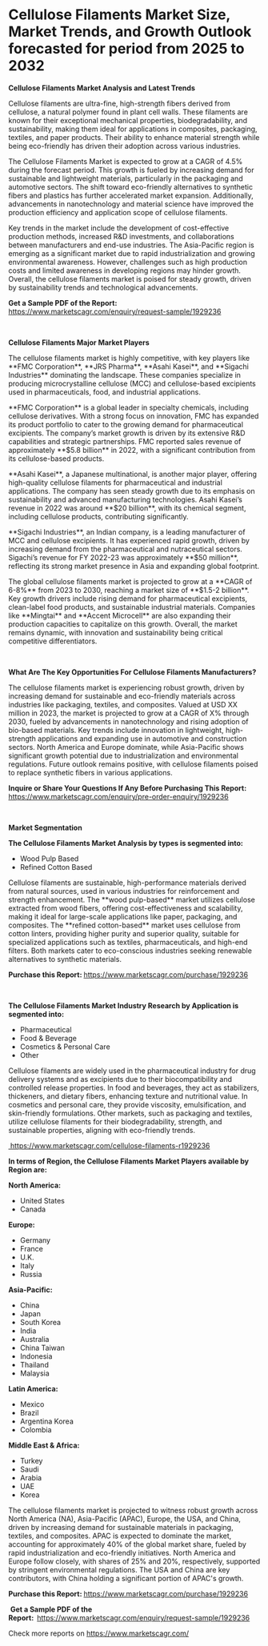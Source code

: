 <p><h1>Cellulose Filaments Market Size, Market Trends, and Growth Outlook forecasted for period from 2025 to 2032</h1></p><p><strong>Cellulose Filaments Market Analysis and Latest Trends</strong></p>
<p><p>Cellulose filaments are ultra-fine, high-strength fibers derived from cellulose, a natural polymer found in plant cell walls. These filaments are known for their exceptional mechanical properties, biodegradability, and sustainability, making them ideal for applications in composites, packaging, textiles, and paper products. Their ability to enhance material strength while being eco-friendly has driven their adoption across various industries.</p><p>The Cellulose Filaments Market is expected to grow at a CAGR of 4.5% during the forecast period. This growth is fueled by increasing demand for sustainable and lightweight materials, particularly in the packaging and automotive sectors. The shift toward eco-friendly alternatives to synthetic fibers and plastics has further accelerated market expansion. Additionally, advancements in nanotechnology and material science have improved the production efficiency and application scope of cellulose filaments.</p><p>Key trends in the market include the development of cost-effective production methods, increased R&D investments, and collaborations between manufacturers and end-use industries. The Asia-Pacific region is emerging as a significant market due to rapid industrialization and growing environmental awareness. However, challenges such as high production costs and limited awareness in developing regions may hinder growth. Overall, the cellulose filaments market is poised for steady growth, driven by sustainability trends and technological advancements.</p></p>
<p><strong>Get a Sample PDF of the Report:&nbsp;</strong> <a href="https://www.marketscagr.com/enquiry/request-sample/1929236?utm_campaign=1097&utm_medium=2&utm_source=Github&utm_content=ia&utm_term=25012025&utm_id=cellulose-filaments">https://www.marketscagr.com/enquiry/request-sample/1929236</a></p>
<p>&nbsp;</p>
<p><strong>Cellulose Filaments Major Market Players</strong></p>
<p><p>The cellulose filaments market is highly competitive, with key players like **FMC Corporation**, **JRS Pharma**, **Asahi Kasei**, and **Sigachi Industries** dominating the landscape. These companies specialize in producing microcrystalline cellulose (MCC) and cellulose-based excipients used in pharmaceuticals, food, and industrial applications.</p><p>**FMC Corporation** is a global leader in specialty chemicals, including cellulose derivatives. With a strong focus on innovation, FMC has expanded its product portfolio to cater to the growing demand for pharmaceutical excipients. The company’s market growth is driven by its extensive R&D capabilities and strategic partnerships. FMC reported sales revenue of approximately **$5.8 billion** in 2022, with a significant contribution from its cellulose-based products.</p><p>**Asahi Kasei**, a Japanese multinational, is another major player, offering high-quality cellulose filaments for pharmaceutical and industrial applications. The company has seen steady growth due to its emphasis on sustainability and advanced manufacturing technologies. Asahi Kasei’s revenue in 2022 was around **$20 billion**, with its chemical segment, including cellulose products, contributing significantly.</p><p>**Sigachi Industries**, an Indian company, is a leading manufacturer of MCC and cellulose excipients. It has experienced rapid growth, driven by increasing demand from the pharmaceutical and nutraceutical sectors. Sigachi’s revenue for FY 2022-23 was approximately **$50 million**, reflecting its strong market presence in Asia and expanding global footprint.</p><p>The global cellulose filaments market is projected to grow at a **CAGR of 6-8%** from 2023 to 2030, reaching a market size of **$1.5-2 billion**. Key growth drivers include rising demand for pharmaceutical excipients, clean-label food products, and sustainable industrial materials. Companies like **Mingtai** and **Accent Microcell** are also expanding their production capacities to capitalize on this growth. Overall, the market remains dynamic, with innovation and sustainability being critical competitive differentiators.</p></p>
<p>&nbsp;</p>
<p><strong>What Are The Key Opportunities For Cellulose Filaments Manufacturers?</strong></p>
<p><p>The cellulose filaments market is experiencing robust growth, driven by increasing demand for sustainable and eco-friendly materials across industries like packaging, textiles, and composites. Valued at USD XX million in 2023, the market is projected to grow at a CAGR of X% through 2030, fueled by advancements in nanotechnology and rising adoption of bio-based materials. Key trends include innovation in lightweight, high-strength applications and expanding use in automotive and construction sectors. North America and Europe dominate, while Asia-Pacific shows significant growth potential due to industrialization and environmental regulations. Future outlook remains positive, with cellulose filaments poised to replace synthetic fibers in various applications.</p></p>
<p><strong>Inquire or Share Your Questions If Any Before Purchasing This Report:</strong> <a href="https://www.marketscagr.com/enquiry/pre-order-enquiry/1929236?utm_campaign=1097&utm_medium=2&utm_source=Github&utm_content=ia&utm_term=25012025&utm_id=cellulose-filaments">https://www.marketscagr.com/enquiry/pre-order-enquiry/1929236</a></p>
<p>&nbsp;</p>
<p><strong>Market Segmentation</strong></p>
<p><strong>The Cellulose Filaments Market Analysis by types is segmented into:</strong></p>
<p><ul><li>Wood Pulp Based</li><li>Refined Cotton Based</li></ul></p>
<p><p>Cellulose filaments are sustainable, high-performance materials derived from natural sources, used in various industries for reinforcement and strength enhancement. The **wood pulp-based** market utilizes cellulose extracted from wood fibers, offering cost-effectiveness and scalability, making it ideal for large-scale applications like paper, packaging, and composites. The **refined cotton-based** market uses cellulose from cotton linters, providing higher purity and superior quality, suitable for specialized applications such as textiles, pharmaceuticals, and high-end filters. Both markets cater to eco-conscious industries seeking renewable alternatives to synthetic materials.</p></p>
<p><strong>Purchase this Report:&nbsp;</strong><a href="https://www.marketscagr.com/purchase/1929236?utm_campaign=1097&utm_medium=2&utm_source=Github&utm_content=ia&utm_term=25012025&utm_id=cellulose-filaments">https://www.marketscagr.com/purchase/1929236</a></p>
<p>&nbsp;</p>
<p><strong>The Cellulose Filaments Market Industry Research by Application is segmented into:</strong></p>
<p><ul><li>Pharmaceutical</li><li>Food & Beverage</li><li>Cosmetics & Personal Care</li><li>Other</li></ul></p>
<p><p>Cellulose filaments are widely used in the pharmaceutical industry for drug delivery systems and as excipients due to their biocompatibility and controlled release properties. In food and beverages, they act as stabilizers, thickeners, and dietary fibers, enhancing texture and nutritional value. In cosmetics and personal care, they provide viscosity, emulsification, and skin-friendly formulations. Other markets, such as packaging and textiles, utilize cellulose filaments for their biodegradability, strength, and sustainable properties, aligning with eco-friendly trends.</p></p>
<p><a href="https://www.marketscagr.com/cellulose-filaments-r1929236?utm_campaign=1097&utm_medium=2&utm_source=Github&utm_content=ia&utm_term=25012025&utm_id=cellulose-filaments">&nbsp;https://www.marketscagr.com/cellulose-filaments-r1929236</a></p>
<p><strong>In terms of Region, the Cellulose Filaments Market Players available by Region are:</strong></p>
<p>
    <p> <strong> North America: </strong>
        <ul>
            <li>United States</li>
            <li>Canada</li>
        </ul>
        </p> 
    <p> <strong> Europe: </strong>
        <ul>
            <li>Germany</li>
            <li>France</li>
            <li>U.K.</li>
            <li>Italy</li>
            <li>Russia</li>
        </ul>
        </p> 
    <p> <strong> Asia-Pacific: </strong>
        <ul>
            <li>China</li>
            <li>Japan</li>
            <li>South Korea</li>
            <li>India</li>
            <li>Australia</li>
            <li>China Taiwan</li>
            <li>Indonesia</li>
            <li>Thailand</li>
            <li>Malaysia</li>
        </ul>
        </p> 
    <p> <strong> Latin America: </strong>
        <ul>
            <li>Mexico</li>
            <li>Brazil</li>
            <li>Argentina Korea</li>
            <li>Colombia</li>
        </ul>
        </p> 
    <p> <strong> Middle East & Africa: </strong>
        <ul>
            <li>Turkey</li>
            <li>Saudi</li>
            <li>Arabia</li>
            <li>UAE</li>
            <li>Korea</li>
        </ul>
    </p>
    </p>
<p><p>The cellulose filaments market is projected to witness robust growth across North America (NA), Asia-Pacific (APAC), Europe, the USA, and China, driven by increasing demand for sustainable materials in packaging, textiles, and composites. APAC is expected to dominate the market, accounting for approximately 40% of the global market share, fueled by rapid industrialization and eco-friendly initiatives. North America and Europe follow closely, with shares of 25% and 20%, respectively, supported by stringent environmental regulations. The USA and China are key contributors, with China holding a significant portion of APAC's growth.</p></p>
<p><strong>Purchase this Report: </strong><a href="https://www.marketscagr.com/purchase/1929236?utm_campaign=1097&utm_medium=2&utm_source=Github&utm_content=ia&utm_term=25012025&utm_id=cellulose-filaments">https://www.marketscagr.com/purchase/1929236</a></p>
<p>&nbsp;<strong>Get a Sample PDF of the Report:&nbsp;&nbsp;</strong><a href="https://www.marketscagr.com/enquiry/request-sample/1929236?utm_campaign=1097&utm_medium=2&utm_source=Github&utm_content=ia&utm_term=25012025&utm_id=cellulose-filaments">https://www.marketscagr.com/enquiry/request-sample/1929236</a></p>
<p><strong></strong></p>
<p>Check more reports on <a href="https://www.marketscagr.com/?utm_campaign=1097&utm_medium=2&utm_source=Github&utm_content=ia&utm_term=25012025&utm_id=cellulose-filaments">https://www.marketscagr.com/</a></p>